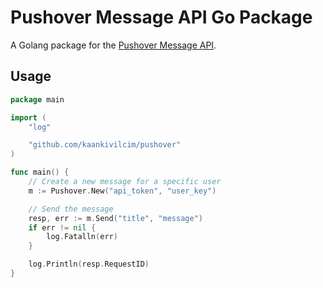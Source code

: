 # Pushover Message API Go Package

A Golang package for the [Pushover Message API](https://pushover.net/api).

## Usage

```go
package main

import (
    "log"

    "github.com/kaankivilcim/pushover"
)

func main() {
    // Create a new message for a specific user
    m := Pushover.New("api_token", "user_key")

    // Send the message
    resp, err := m.Send("title", "message")
    if err != nil {
        log.Fatalln(err)
    }

    log.Println(resp.RequestID)
}
```